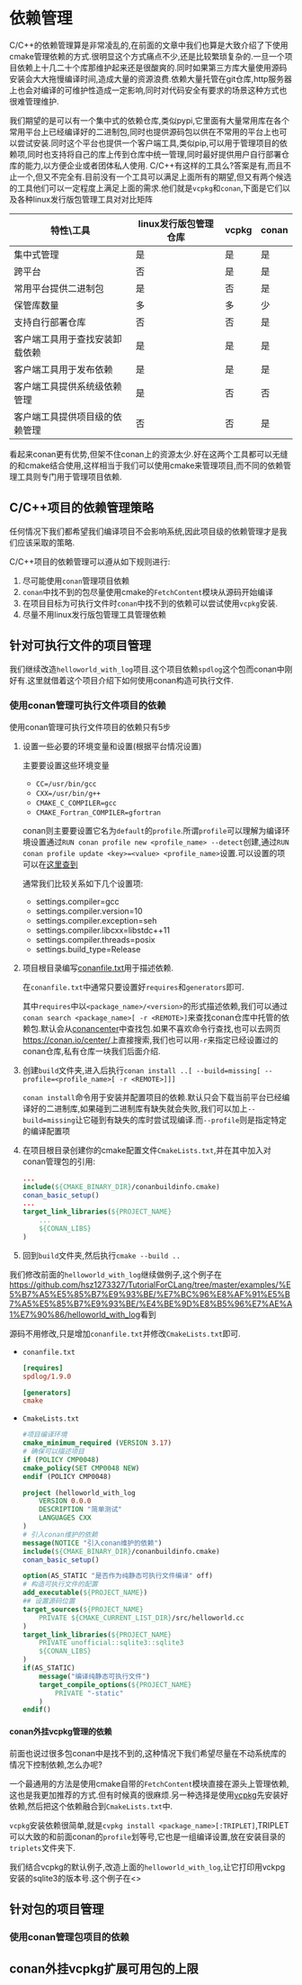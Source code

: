 # 依赖管理

C/C++的依赖管理算是非常凌乱的,在前面的文章中我们也算是大致介绍了下使用cmake管理依赖的方式.很明显这个方式痛点不少,还是比较繁琐复杂的.一旦一个项目依赖上十几二十个库那维护起来还是很酸爽的.同时如果第三方库大量使用源码安装会大大拖慢编译时间,造成大量的资源浪费.依赖大量托管在git仓库,http服务器上也会对编译的可维护性造成一定影响,同时对代码安全有要求的场景这种方式也很难管理维护.

我们期望的是可以有一个集中式的依赖仓库,类似pypi,它里面有大量常用库在各个常用平台上已经编译好的二进制包,同时也提供源码包以供在不常用的平台上也可以尝试安装.同时这个平台也提供一个客户端工具,类似pip,可以用于管理项目的依赖项,同时也支持将自己的库上传到仓库中统一管理,同时最好提供用户自行部署仓库的能力,以方便企业或者团体私人使用. C/C++有这样的工具么?答案是有,而且不止一个,但又不完全有.目前没有一个工具可以满足上面所有的期望,但又有两个候选的工具他们可以一定程度上满足上面的需求.他们就是`vcpkg`和`conan`,下面是它们以及各种linux发行版包管理工具对对比矩阵

| 特性\工具                      | linux发行版包管理仓库 | vcpkg | conan |
| ------------------------------ | --------------------- | ----- | ----- |
| 集中式管理                     | 是                    | 是    | 是    |
| 跨平台                         | 否                    | 是    | 是    |
| 常用平台提供二进制包           | 是                    | 否    | 是    |
| 保管库数量                     | 多                    | 多    | 少    |
| 支持自行部署仓库               | 否                    | 否    | 是    |
| 客户端工具用于查找安装卸载依赖 | 是                    | 是    | 是    |
| 客户端工具用于发布依赖         | 是                    | 是    | 是    |
| 客户端工具提供系统级依赖管理   | 是                    | 否    | 否    |
| 客户端工具提供项目级的依赖管理 | 否                    | 否    | 是    |

看起来conan更有优势,但架不住conan上的资源太少.好在这两个工具都可以无缝的和cmake结合使用,这样相当于我们可以使用cmake来管理项目,而不同的依赖管理工具则专门用于管理项目依赖.

## C/C++项目的依赖管理策略

任何情况下我们都希望我们编译项目不会影响系统,因此项目级的依赖管理才是我们应该采取的策略.

C/C++项目的依赖管理可以遵从如下规则进行:

1. 尽可能使用`conan`管理项目依赖
2. `conan`中找不到的包尽量使用cmake的`FetchContent`模块从源码开始编译
3. 在项目目标为可执行文件时`conan`中找不到的依赖可以尝试使用`vcpkg`安装.
4. 尽量不用linux发行版包管理工具管理依赖

## 针对可执行文件的项目管理

我们继续改造`helloworld_with_log`项目.这个项目依赖`spdlog`这个包而conan中刚好有.这里就借着这个项目介绍下如何使用conan构造可执行文件.

### 使用conan管理可执行文件项目的依赖

使用conan管理可执行文件项目的依赖只有5步

1. 设置一些必要的环境变量和设置(根据平台情况设置)

    主要要设置这些环境变量

    + `CC=/usr/bin/gcc`
    + `CXX=/usr/bin/g++`
    + `CMAKE_C_COMPILER=gcc`
    + `CMAKE_Fortran_COMPILER=gfortran`

    conan则主要要设置它名为`default`的`profile`.所谓`profile`可以理解为编译环境设置通过`RUN conan profile new <profile_name> --detect`创建,通过`RUN conan profile update <key>=<value> <profile_name>`设置.可以设置的项可以在[这里查到](https://docs.conan.io/en/latest/reference/profiles.html)

    通常我们比较关系如下几个设置项:
    + settings.compiler=gcc
    + settings.compiler.version=10
    + settings.compiler.exception=seh
    + settings.compiler.libcxx=libstdc++11
    + settings.compiler.threads=posix
    + settings.build_type=Release

2. 项目根目录编写[conanfile.txt](https://docs.conan.io/en/latest/reference/conanfile_txt.html)用于描述依赖.

    在`conanfile.txt`中通常只要设置好`requires`和`generators`即可.

    其中`requires`中以`<package_name>/<version>`的形式描述依赖,我们可以通过`conan search <package_name>[ -r <REMOTE>]`来查找conan仓库中托管的依赖包.默认会从[conancenter](https://center.conan.io)中查找包.如果不喜欢命令行查找,也可以去网页<https://conan.io/center/>上直接搜索,我们也可以用`-r`来指定已经设置过的conan仓库,私有仓库一块我们后面介绍.

3. 创建`build`文件夹,进入后执行`conan install ..[ --build=missing[ --profile=<profile_name>[ -r <REMOTE>]]]`

    `conan install`命令用于安装并配置项目的依赖.默认只会下载当前平台已经编译好的二进制库,如果碰到二进制库有缺失就会失败,我们可以加上`--build=missing`让它碰到有缺失的库时尝试现编译.而`--profile`则是指定特定的编译配置项

4. 在项目根目录创建你的cmake配置文件`CmakeLists.txt`,并在其中加入对conan管理包的引用:

    ```cmake
    ...
    include(${CMAKE_BINARY_DIR}/conanbuildinfo.cmake)
    conan_basic_setup()
    ...
    target_link_libraries(${PROJECT_NAME}  
        ...
        ${CONAN_LIBS}
    )
    ```

5. 回到`build`文件夹,然后执行`cmake --build ..`

我们修改前面的`helloworld_with_log`继续做例子,这个例子在<https://github.com/hsz1273327/TutorialForCLang/tree/master/examples/%E5%B7%A5%E5%85%B7%E9%93%BE/%E7%BC%96%E8%AF%91%E5%B7%A5%E5%85%B7%E9%93%BE/%E4%BE%9D%E8%B5%96%E7%AE%A1%E7%90%86/helloworld_with_log>看到

源码不用修改,只是增加`conanfile.txt`并修改`CmakeLists.txt`即可.

+ `conanfile.txt`

    ```conf
    [requires]
    spdlog/1.9.0

    [generators]
    cmake
    ```

+ `CmakeLists.txt`

    ```cmake
    #项目编译环境
    cmake_minimum_required (VERSION 3.17)
    # 确保可以描述项目
    if (POLICY CMP0048)
    cmake_policy(SET CMP0048 NEW)
    endif (POLICY CMP0048)

    project (helloworld_with_log
        VERSION 0.0.0
        DESCRIPTION "简单测试"
        LANGUAGES CXX
    )
    # 引入conan维护的依赖
    message(NOTICE "引入conan维护的依赖")
    include(${CMAKE_BINARY_DIR}/conanbuildinfo.cmake)
    conan_basic_setup()

    option(AS_STATIC "是否作为纯静态可执行文件编译" off)
    # 构造可执行文件的配置
    add_executable(${PROJECT_NAME})
    ## 设置源码位置
    target_sources(${PROJECT_NAME} 
        PRIVATE ${CMAKE_CURRENT_LIST_DIR}/src/helloworld.cc
    )
    target_link_libraries(${PROJECT_NAME}  
        PRIVATE unofficial::sqlite3::sqlite3
        ${CONAN_LIBS}
    )
    if(AS_STATIC)
        message("编译纯静态可执行文件")
        target_compile_options(${PROJECT_NAME}
            PRIVATE "-static"
        )
    endif()
    ```

#### conan外挂vcpkg管理的依赖

前面也说过很多包conan中是找不到的,这种情况下我们希望尽量在不动系统库的情况下控制依赖,怎么办呢?

一个最通用的方法是使用cmake自带的`FetchContent`模块直接在源头上管理依赖,这也是我更加推荐的方式.但有时候真的很麻烦.另一种选择是使用[vcpkg](https://github.com/microsoft/vcpkg/tree/master/triplets)先安装好依赖,然后把这个依赖融合到`CmakeLists.txt`中.

`vcpkg`安装依赖很简单,就是`cvpkg install <package_name>[:TRIPLET]`,TRIPLET可以大致的和前面conan的`profile`划等号,它也是一组编译设置,放在安装目录的`triplets`文件夹下.

我们结合vcpkg的默认例子,改造上面的`helloworld_with_log`,让它打印用vckpg安装的sqlite3的版本号.这个例子在<>



## 针对包的项目管理

### 使用conan管理包项目的依赖


## conan外挂vcpkg扩展可用包的上限